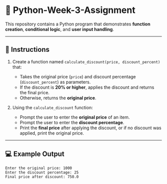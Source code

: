 # 🐍 Python-Week-3-Assignment

This repository contains a Python program that demonstrates **function creation**, **conditional logic**, and **user input handling**.

---

## 📌 Instructions

1. Create a function named `calculate_discount(price, discount_percent)` that:
   - Takes the original price (`price`) and discount percentage (`discount_percent`) as parameters.
   - If the discount is **20% or higher**, applies the discount and returns the final price.
   - Otherwise, returns the **original price**.

2. Using the `calculate_discount` function:
   - Prompt the user to enter the **original price** of an item.
   - Prompt the user to enter the **discount percentage**.
   - Print the **final price** after applying the discount, or if no discount was applied, print the original price.

---

## 💻 Example Output

```text
Enter the original price: 1000
Enter the discount percentage: 25
Final price after discount: 750.0
